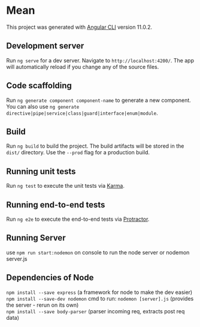 # Mean

This project was generated with [Angular CLI](https://github.com/angular/angular-cli) version 11.0.2.

## Development server

Run `ng serve` for a dev server. Navigate to `http://localhost:4200/`. The app will automatically reload if you change any of the source files.

## Code scaffolding

Run `ng generate component component-name` to generate a new component. You can also use `ng generate directive|pipe|service|class|guard|interface|enum|module`.

## Build

Run `ng build` to build the project. The build artifacts will be stored in the `dist/` directory. Use the `--prod` flag for a production build.

## Running unit tests

Run `ng test` to execute the unit tests via [Karma](https://karma-runner.github.io).

## Running end-to-end tests

Run `ng e2e` to execute the end-to-end tests via [Protractor](http://www.protractortest.org/).

## Running Server

use `npm run start:nodemon` on console to run the node server or nodemon server.js

## Dependencies of Node
`npm install --save express` (a framework for node to make the dev easier)<br/>
`npm install --save-dev nodemon` cmd to run: `nodemon [server].js` (provides the server - rerun on its own) <br/>
`npm install --save body-parser` (parser incoming req, extracts post  req data)
